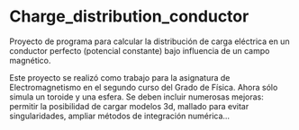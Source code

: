 # Charge_distribution_conductor
Proyecto de programa para calcular la distribución de carga eléctrica en un conductor perfecto (potencial constante) bajo influencia de un campo magnético.<br>

Este proyecto se realizó como trabajo para la asignatura de Electromagnetismo en el segundo curso del Grado de Física. Ahora sólo simula un toroide y una esfera. Se deben incluir numerosas mejoras: permitir la posibilidad de cargar modelos 3d, mallado para evitar singularidades, ampliar métodos de integración numérica...
